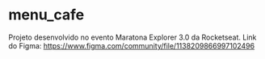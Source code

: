 # menu_cafe
Projeto desenvolvido no evento Maratona Explorer 3.0 da Rocketseat.
Link do Figma: https://www.figma.com/community/file/1138209866997102496
